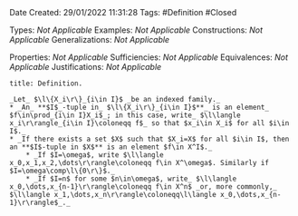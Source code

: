 <br />
<br />

Date Created: 29/01/2022 11:31:28
Tags: #Definition #Closed 

Types: _Not Applicable_
Examples: _Not Applicable_
Constructions: _Not Applicable_
Generalizations: _Not Applicable_

Properties: _Not Applicable_
Sufficiencies: _Not Applicable_
Equivalences: _Not Applicable_
Justifications: _Not Applicable_

``` ad-Definition
title: Definition.

_Let_ $\l\{X_i\r\}_{i\in I}$ _be an indexed family._
* _An_ **$I$_-tuple in_ $\l\{X_i\r\}_{i\in I}$**_ is an element_ $f\in\prod_{i\in I}X_i$_; in this case, write_ $\l\langle x_i\r\rangle_{i\in I}\coloneqq f$_ so that $x_i\in X_i$ for all $i\in I$._
* _If there exists a set $X$ such that $X_i=X$ for all $i\in I$, then an **$I$-tuple in $X$** is an element $f\in X^I$._
    * _If $I=\omega$, write $\l\langle x_0,x_1,x_2,\dots\r\rangle\coloneqq f\in X^\omega$. Similarly if $I=\omega\comp\l\{0\r\}$._
    * _If $I=n$ for some $n\in\omega$, write_ $\l\langle x_0,\dots,x_{n-1}\r\rangle\coloneqq f\in X^n$ _or, more commonly,_ $\l\langle x_1,\dots,x_n\r\rangle\coloneqq\l\langle x_0,\dots,x_{n-1}\r\rangle$_._

```
